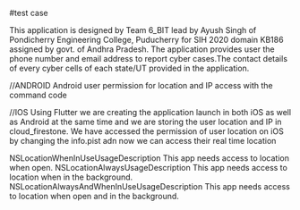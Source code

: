#test case 

This application is designed by Team 6_BIT lead by Ayush Singh of Pondicherry Engineering College, Puducherry for SIH 2020 domain KB186 assigned by govt. of Andhra Pradesh. The application provides user the phone number and email address to report cyber cases.The contact details of every cyber cells of each state/UT provided in the application.




//ANDROID
Android user permission for location and IP access with the command code 


//IOS
Using Flutter we are creating the application launch in both iOS as well as Android at the same time and we are storing the user location and IP in cloud_firestone. We have accessed the permission of user location on iOS by changing the info.pist adn now we can access their real time location 

<key>NSLocationWhenInUseUsageDescription</key>
<string>This app needs access to location when open.</string>
<key>NSLocationAlwaysUsageDescription</key>
<string>This app needs access to location when in the background.</string>
<key>NSLocationAlwaysAndWhenInUseUsageDescription</key>
<string>This app needs access to location when open and in the background.</string>

<uses-permission android:name="android.permission.ACCESS_FINE_LOCATION" />
<uses-permission android:name="android.permission.ACCESS_COARSE_LOCATION" />

